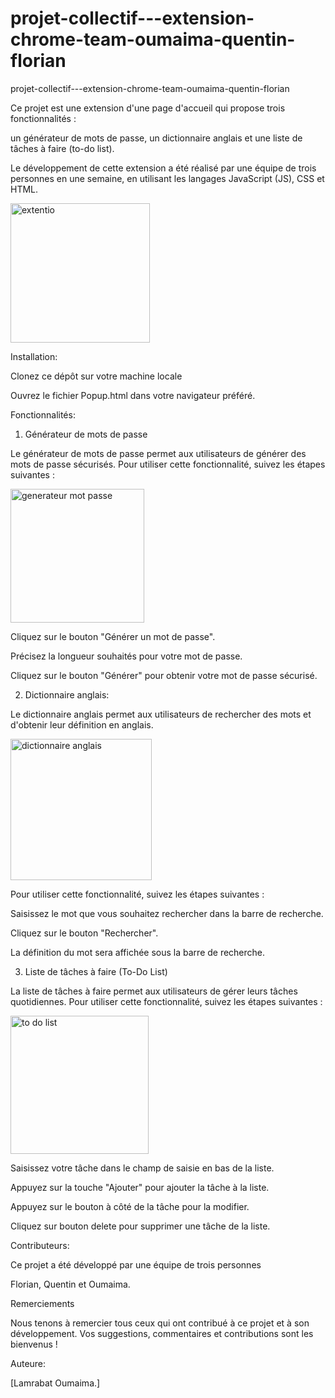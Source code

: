 # projet-collectif---extension-chrome-team-oumaima-quentin-florian
projet-collectif---extension-chrome-team-oumaima-quentin-florian

Ce projet est une extension d'une page d'accueil qui propose trois fonctionnalités : 

un générateur de mots de passe, un dictionnaire anglais et une liste de tâches à faire (to-do list).

Le développement de cette extension a été réalisé par une équipe de trois personnes en une semaine, en utilisant les langages JavaScript (JS), CSS et HTML.

<img width="223" alt="extentio" src="https://github.com/Oumaimalam1/projet-collectif---extension-chrome-team-oumaima-quentin-florian/assets/124173725/8cfc13a6-9382-443a-8d95-622deeeaca3c">


Installation:

Clonez ce dépôt sur votre machine locale 


Ouvrez le fichier Popup.html dans votre navigateur préféré.

Fonctionnalités:


1. Générateur de mots de passe


Le générateur de mots de passe permet aux utilisateurs de générer des mots de passe sécurisés. Pour utiliser cette fonctionnalité, suivez les étapes suivantes :

<img width="214" alt="generateur mot passe" src="https://github.com/Oumaimalam1/projet-collectif---extension-chrome-team-oumaima-quentin-florian/assets/124173725/1bb9c302-746b-4a7c-810e-a61556ee9880">

Cliquez sur le bouton "Générer un mot de passe".

Précisez la longueur souhaités pour votre mot de passe.

Cliquez sur le bouton "Générer" pour obtenir votre mot de passe sécurisé.


2. Dictionnaire anglais:


Le dictionnaire anglais permet aux utilisateurs de rechercher des mots et d'obtenir leur définition en anglais. 

<img width="226" alt="dictionnaire anglais" src="https://github.com/Oumaimalam1/projet-collectif---extension-chrome-team-oumaima-quentin-florian/assets/124173725/0e976818-effd-4881-b544-e116505cd3cb">


Pour utiliser cette fonctionnalité, suivez les étapes suivantes :

Saisissez le mot que vous souhaitez rechercher dans la barre de recherche.

Cliquez sur le bouton "Rechercher".

La définition du mot sera affichée sous la barre de recherche.



3. Liste de tâches à faire (To-Do List)


La liste de tâches à faire permet aux utilisateurs de gérer leurs tâches quotidiennes. Pour utiliser cette fonctionnalité, suivez les étapes suivantes :

<img width="221" alt="to do list" src="https://github.com/Oumaimalam1/projet-collectif---extension-chrome-team-oumaima-quentin-florian/assets/124173725/6770ee3b-2016-42ac-872a-30c8f5ccf416">


Saisissez votre tâche dans le champ de saisie en bas de la liste.

Appuyez sur la touche  "Ajouter" pour ajouter la tâche à la liste.

Appuyez sur le bouton à côté de la tâche pour la modifier.

Cliquez sur bouton delete pour supprimer une tâche de la liste.


Contributeurs:

Ce projet a été développé par une équipe de trois personnes 

Florian, Quentin et Oumaima.

Remerciements

Nous tenons à remercier tous ceux qui ont contribué à ce projet et à son développement. Vos suggestions, commentaires et contributions sont les bienvenus !
 
 Auteure:
 
 [Lamrabat Oumaima.]





